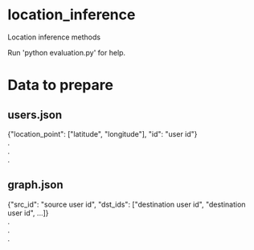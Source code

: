 location_inference
==================

Location inference methods

Run 'python evaluation.py' for help.

# Data to prepare

## users.json

{"location_point": ["latitude", "longitude"], "id": "user id"}  
.  
.  
.  

## graph.json

{"src_id": "source user id", "dst_ids": ["destination user id", "destination user id", ...]}  
.  
.  
.  
